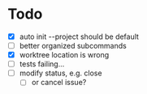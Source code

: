 # Todo

- [x] auto init --project should be default
- [ ] better organized subcommands
- [x] worktree location is wrong
- [ ] tests failing...
- [ ] modify status, e.g. close
  - [ ] or cancel issue?
